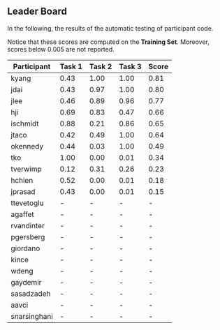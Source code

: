 ## Leader Board

In the following, the results of the automatic testing of participant code.

Notice that these scores are computed on the **Training Set**. Moreover, scores below 0.005 are not reported.

| Participant  | Task 1 | Task 2 | Task 3 | Score |
|---|---|---|---|---|
| kyang | 0.43 | 1.00 |  1.00 | 0.81 | 
| jdai | 0.43 | 0.97 |  1.00 | 0.80 | 
| jlee | 0.46 | 0.89 |  0.96 | 0.77 | 
| hji | 0.69 | 0.83 |  0.47 | 0.66 | 
| ischmidt | 0.88 | 0.21 |  0.86 | 0.65 | 
| jtaco | 0.42 | 0.49 |  1.00 | 0.64 | 
| okennedy | 0.44 | 0.03 |  1.00 | 0.49 | 
| tko | 1.00 | 0.00 |  0.01 | 0.34 | 
| tverwimp | 0.12 | 0.31 |  0.26 | 0.23 | 
| hchien | 0.52 | 0.00 |  0.01 | 0.18 | 
| jprasad | 0.43 | 0.00 |  0.01 | 0.15 | 
| ttevetoglu | - | - |  - | - | 
| agaffet | - | - |  - | - | 
| rvandinter | - | - |  - | - | 
| pgersberg | - | - |  - | - | 
| giordano | - | - |  - | - | 
| kince | - | - |  - | - | 
| wdeng | - | - |  - | - | 
| gaydemir | - | - |  - | - | 
| sasadzadeh | - | - |  - | - | 
| aavci | - | - |  - | - | 
| snarsinghani | - | - |  - | - | 

